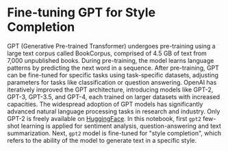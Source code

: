 # Fine-tuning GPT for Style Completion 

GPT (Generative Pre-trained Transformer) undergoes pre-training using a large text corpus called BookCorpus, comprised of 4.5 GB of text from 7,000 unpublished books. During pre-training, the model learns language patterns by predicting the next word in a sequence. After pre-training, GPT can be fine-tuned for specific tasks using task-specific datasets, adjusting parameters for tasks like classification or question answering. OpenAI has iteratively improved the GPT architecture, introducing models like GPT-2, GPT-3, GPT-3.5, and GPT-4, each trained on larger datasets with increased capacities. The widespread adoption of GPT models has significantly advanced natural language processing tasks in research and industry. Only GPT-2 is freely available on [HuggingFace](https://huggingface.co/gpt2). In this notebook, first `gpt2` few-shot learning is applied for sentiment analysis, question-answering and text summarization. Next, `gpt2` model is fine-tuned for 
"style completion", which refers to the ability of the model to generate text in a specific style.
